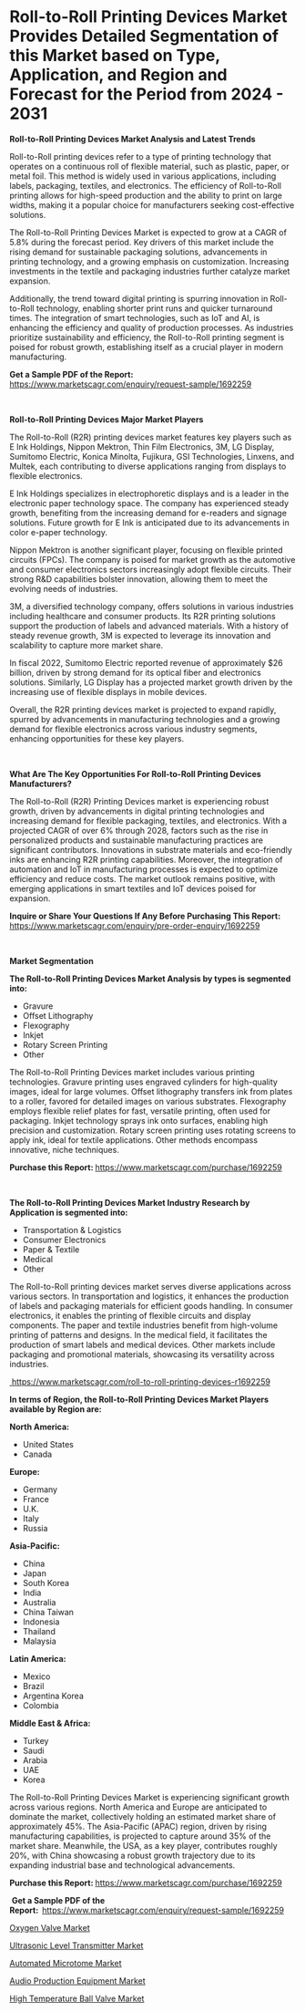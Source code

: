 <p><h1>Roll-to-Roll Printing Devices Market Provides Detailed Segmentation of this Market based on Type, Application, and Region and Forecast for the Period from 2024 - 2031</h1></p><p><strong>Roll-to-Roll Printing Devices Market Analysis and Latest Trends</strong></p>
<p><p>Roll-to-Roll printing devices refer to a type of printing technology that operates on a continuous roll of flexible material, such as plastic, paper, or metal foil. This method is widely used in various applications, including labels, packaging, textiles, and electronics. The efficiency of Roll-to-Roll printing allows for high-speed production and the ability to print on large widths, making it a popular choice for manufacturers seeking cost-effective solutions.</p><p>The Roll-to-Roll Printing Devices Market is expected to grow at a CAGR of 5.8% during the forecast period. Key drivers of this market include the rising demand for sustainable packaging solutions, advancements in printing technology, and a growing emphasis on customization. Increasing investments in the textile and packaging industries further catalyze market expansion. </p><p>Additionally, the trend toward digital printing is spurring innovation in Roll-to-Roll technology, enabling shorter print runs and quicker turnaround times. The integration of smart technologies, such as IoT and AI, is enhancing the efficiency and quality of production processes. As industries prioritize sustainability and efficiency, the Roll-to-Roll printing segment is poised for robust growth, establishing itself as a crucial player in modern manufacturing.</p></p>
<p><strong>Get a Sample PDF of the Report:&nbsp;</strong> <a href="https://www.marketscagr.com/enquiry/request-sample/1692259?utm_campaign=1259&utm_medium=2&utm_source=Github&utm_content=ia&utm_term=19102024&utm_id=roll-to-roll-printing-devices">https://www.marketscagr.com/enquiry/request-sample/1692259</a></p>
<p>&nbsp;</p>
<p><strong>Roll-to-Roll Printing Devices Major Market Players</strong></p>
<p><p>The Roll-to-Roll (R2R) printing devices market features key players such as E Ink Holdings, Nippon Mektron, Thin Film Electronics, 3M, LG Display, Sumitomo Electric, Konica Minolta, Fujikura, GSI Technologies, Linxens, and Multek, each contributing to diverse applications ranging from displays to flexible electronics.</p><p>E Ink Holdings specializes in electrophoretic displays and is a leader in the electronic paper technology space. The company has experienced steady growth, benefiting from the increasing demand for e-readers and signage solutions. Future growth for E Ink is anticipated due to its advancements in color e-paper technology.</p><p>Nippon Mektron is another significant player, focusing on flexible printed circuits (FPCs). The company is poised for market growth as the automotive and consumer electronics sectors increasingly adopt flexible circuits. Their strong R&D capabilities bolster innovation, allowing them to meet the evolving needs of industries.</p><p>3M, a diversified technology company, offers solutions in various industries including healthcare and consumer products. Its R2R printing solutions support the production of labels and advanced materials. With a history of steady revenue growth, 3M is expected to leverage its innovation and scalability to capture more market share.</p><p>In fiscal 2022, Sumitomo Electric reported revenue of approximately $26 billion, driven by strong demand for its optical fiber and electronics solutions. Similarly, LG Display has a projected market growth driven by the increasing use of flexible displays in mobile devices.</p><p>Overall, the R2R printing devices market is projected to expand rapidly, spurred by advancements in manufacturing technologies and a growing demand for flexible electronics across various industry segments, enhancing opportunities for these key players.</p></p>
<p>&nbsp;</p>
<p><strong>What Are The Key Opportunities For Roll-to-Roll Printing Devices Manufacturers?</strong></p>
<p><p>The Roll-to-Roll (R2R) Printing Devices market is experiencing robust growth, driven by advancements in digital printing technologies and increasing demand for flexible packaging, textiles, and electronics. With a projected CAGR of over 6% through 2028, factors such as the rise in personalized products and sustainable manufacturing practices are significant contributors. Innovations in substrate materials and eco-friendly inks are enhancing R2R printing capabilities. Moreover, the integration of automation and IoT in manufacturing processes is expected to optimize efficiency and reduce costs. The market outlook remains positive, with emerging applications in smart textiles and IoT devices poised for expansion.</p></p>
<p><strong>Inquire or Share Your Questions If Any Before Purchasing This Report:</strong> <a href="https://www.marketscagr.com/enquiry/pre-order-enquiry/1692259?utm_campaign=1259&utm_medium=2&utm_source=Github&utm_content=ia&utm_term=19102024&utm_id=roll-to-roll-printing-devices">https://www.marketscagr.com/enquiry/pre-order-enquiry/1692259</a></p>
<p>&nbsp;</p>
<p><strong>Market Segmentation</strong></p>
<p><strong>The Roll-to-Roll Printing Devices Market Analysis by types is segmented into:</strong></p>
<p><ul><li>Gravure</li><li>Offset Lithography</li><li>Flexography</li><li>Inkjet</li><li>Rotary Screen Printing</li><li>Other</li></ul></p>
<p><p>The Roll-to-Roll Printing Devices market includes various printing technologies. Gravure printing uses engraved cylinders for high-quality images, ideal for large volumes. Offset lithography transfers ink from plates to a roller, favored for detailed images on various substrates. Flexography employs flexible relief plates for fast, versatile printing, often used for packaging. Inkjet technology sprays ink onto surfaces, enabling high precision and customization. Rotary screen printing uses rotating screens to apply ink, ideal for textile applications. Other methods encompass innovative, niche techniques.</p></p>
<p><strong>Purchase this Report:&nbsp;</strong><a href="https://www.marketscagr.com/purchase/1692259?utm_campaign=1259&utm_medium=2&utm_source=Github&utm_content=ia&utm_term=19102024&utm_id=roll-to-roll-printing-devices">https://www.marketscagr.com/purchase/1692259</a></p>
<p>&nbsp;</p>
<p><strong>The Roll-to-Roll Printing Devices Market Industry Research by Application is segmented into:</strong></p>
<p><ul><li>Transportation & Logistics</li><li>Consumer Electronics</li><li>Paper & Textile</li><li>Medical</li><li>Other</li></ul></p>
<p><p>The Roll-to-Roll printing devices market serves diverse applications across various sectors. In transportation and logistics, it enhances the production of labels and packaging materials for efficient goods handling. In consumer electronics, it enables the printing of flexible circuits and display components. The paper and textile industries benefit from high-volume printing of patterns and designs. In the medical field, it facilitates the production of smart labels and medical devices. Other markets include packaging and promotional materials, showcasing its versatility across industries.</p></p>
<p><a href="https://www.marketscagr.com/roll-to-roll-printing-devices-r1692259?utm_campaign=1259&utm_medium=2&utm_source=Github&utm_content=ia&utm_term=19102024&utm_id=roll-to-roll-printing-devices">&nbsp;https://www.marketscagr.com/roll-to-roll-printing-devices-r1692259</a></p>
<p><strong>In terms of Region, the Roll-to-Roll Printing Devices Market Players available by Region are:</strong></p>
<p>
    <p> <strong> North America: </strong>
        <ul>
            <li>United States</li>
            <li>Canada</li>
        </ul>
        </p> 
    <p> <strong> Europe: </strong>
        <ul>
            <li>Germany</li>
            <li>France</li>
            <li>U.K.</li>
            <li>Italy</li>
            <li>Russia</li>
        </ul>
        </p> 
    <p> <strong> Asia-Pacific: </strong>
        <ul>
            <li>China</li>
            <li>Japan</li>
            <li>South Korea</li>
            <li>India</li>
            <li>Australia</li>
            <li>China Taiwan</li>
            <li>Indonesia</li>
            <li>Thailand</li>
            <li>Malaysia</li>
        </ul>
        </p> 
    <p> <strong> Latin America: </strong>
        <ul>
            <li>Mexico</li>
            <li>Brazil</li>
            <li>Argentina Korea</li>
            <li>Colombia</li>
        </ul>
        </p> 
    <p> <strong> Middle East & Africa: </strong>
        <ul>
            <li>Turkey</li>
            <li>Saudi</li>
            <li>Arabia</li>
            <li>UAE</li>
            <li>Korea</li>
        </ul>
    </p>
    </p>
<p><p>The Roll-to-Roll Printing Devices Market is experiencing significant growth across various regions. North America and Europe are anticipated to dominate the market, collectively holding an estimated market share of approximately 45%. The Asia-Pacific (APAC) region, driven by rising manufacturing capabilities, is projected to capture around 35% of the market share. Meanwhile, the USA, as a key player, contributes roughly 20%, with China showcasing a robust growth trajectory due to its expanding industrial base and technological advancements.</p></p>
<p><strong>Purchase this Report: </strong><a href="https://www.marketscagr.com/purchase/1692259?utm_campaign=1259&utm_medium=2&utm_source=Github&utm_content=ia&utm_term=19102024&utm_id=roll-to-roll-printing-devices">https://www.marketscagr.com/purchase/1692259</a></p>
<p>&nbsp;<strong>Get a Sample PDF of the Report:&nbsp;&nbsp;</strong><a href="https://www.marketscagr.com/enquiry/request-sample/1692259?utm_campaign=1259&utm_medium=2&utm_source=Github&utm_content=ia&utm_term=19102024&utm_id=roll-to-roll-printing-devices">https://www.marketscagr.com/enquiry/request-sample/1692259</a></p>
<p><strong></strong></p>
<p><p><a href="https://issuu.com/reportprime-2/docs/oxygen-valve-market-size-2030.pptx_71abd38aaa8245?utm_campaign=1259&utm_medium=2&utm_source=Github&utm_content=ia&utm_term=19102024&utm_id=roll-to-roll-printing-devices">Oxygen Valve Market</a></p><p><a href="https://www.linkedin.com/pulse/ultrasonic-level-transmitter-market-size-growth-trends-statistics-j88pc?utm_campaign=1259&utm_medium=2&utm_source=Github&utm_content=ia&utm_term=19102024&utm_id=roll-to-roll-printing-devices">Ultrasonic Level Transmitter Market</a></p><p><a href="https://www.linkedin.com/pulse/automated-microtome-market-investigation-industry-evolution-dwqxc?utm_campaign=1259&utm_medium=2&utm_source=Github&utm_content=ia&utm_term=19102024&utm_id=roll-to-roll-printing-devices">Automated Microtome Market</a></p><p><a href="https://www.linkedin.com/pulse/global-audio-production-equipment-market-analysis-key-trends-rduqc?utm_campaign=1259&utm_medium=2&utm_source=Github&utm_content=ia&utm_term=19102024&utm_id=roll-to-roll-printing-devices">Audio Production Equipment Market</a></p><p><a href="https://issuu.com/reportprime-2/docs/high-temperature-ball-valve-market-_cadfd6e0394c4a?utm_campaign=1259&utm_medium=2&utm_source=Github&utm_content=ia&utm_term=19102024&utm_id=roll-to-roll-printing-devices">High Temperature Ball Valve Market</a></p></p>